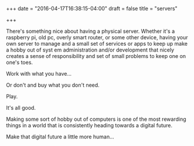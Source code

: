 +++
date = "2016-04-17T16:38:15-04:00"
draft = false
title = "servers"

+++

There's something nice about having a physical server. Whether it's a raspberry pi, old pc, overly smart router, or some other device, having your own server to manage and a small set of services or apps to keep up make a hobby out of syst
em administration and/or development that nicely creates a sense of responsibility and set of small problems to keep one on one's toes.

Work with what you have...

Or don't and buy what you don't need.

Play.

It's all good.

Making some sort of hobby out of computers is one of the most rewarding things in a world that is consistently heading towards a digital future.

Make that digital future a little more human...
